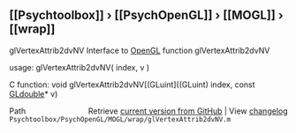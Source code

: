 ## [[Psychtoolbox]] &#8250; [[PsychOpenGL]] &#8250; [[MOGL]] &#8250; [[wrap]]

glVertexAttrib2dvNV  Interface to [OpenGL](OpenGL) function glVertexAttrib2dvNV  
  
usage:  glVertexAttrib2dvNV( index, v )  
  
C function:  void glVertexAttrib2dvNV[(GLuint]((GLuint) index, const [GLdouble](GLdouble)\* v)  




<div class="code_header" style="text-align:right;">
  <span style="float:left;">Path&nbsp;&nbsp;</span> <span class="counter">Retrieve <a href=
  "https://raw.github.com/Psychtoolbox-3/Psychtoolbox-3/beta/Psychtoolbox/PsychOpenGL/MOGL/wrap/glVertexAttrib2dvNV.m">current version from GitHub</a> | View <a href=
  "https://github.com/Psychtoolbox-3/Psychtoolbox-3/commits/beta/Psychtoolbox/PsychOpenGL/MOGL/wrap/glVertexAttrib2dvNV.m">changelog</a></span>
</div>
<div class="code">
  <code>Psychtoolbox/PsychOpenGL/MOGL/wrap/glVertexAttrib2dvNV.m</code>
</div>

